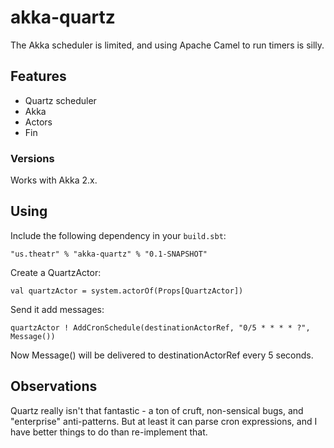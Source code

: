 akka-quartz
===============

The Akka scheduler is limited, and using Apache Camel to run timers is silly.

## Features ##

* Quartz scheduler
* Akka
* Actors
* Fin

### Versions ###

Works with Akka 2.x.

## Using ##

Include the following dependency in your `build.sbt`:

    "us.theatr" % "akka-quartz" % "0.1-SNAPSHOT"

Create a QuartzActor:

    val quartzActor = system.actorOf(Props[QuartzActor])

Send it add messages:

    quartzActor ! AddCronSchedule(destinationActorRef, "0/5 * * * * ?", Message())

Now Message() will be delivered to destinationActorRef every 5 seconds.

## Observations ##

Quartz really isn't that fantastic - a ton of cruft, non-sensical bugs, and "enterprise" anti-patterns.
But at least it can parse cron expressions, and I have better things to do than re-implement that.
